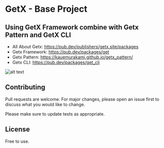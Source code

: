 # GetX - Base Project 

## Using GetX Framework combine with Getx Pattern and GetX CLI

 - All About Getx: https://pub.dev/publishers/getx.site/packages
 - Getx Framework: https://pub.dev/packages/get
 - Getx Pattern: https://kauemurakami.github.io/getx_pattern/
 - Getx CLI: https://pub.dev/packages/get_cli

![alt text](../assets/images/base_diagram.jpg?raw=true)

 ## Contributing
Pull requests are welcome. For major changes, please open an issue first to discuss what you would like to change.

Please make sure to update tests as appropriate.

## License
Free to use.
